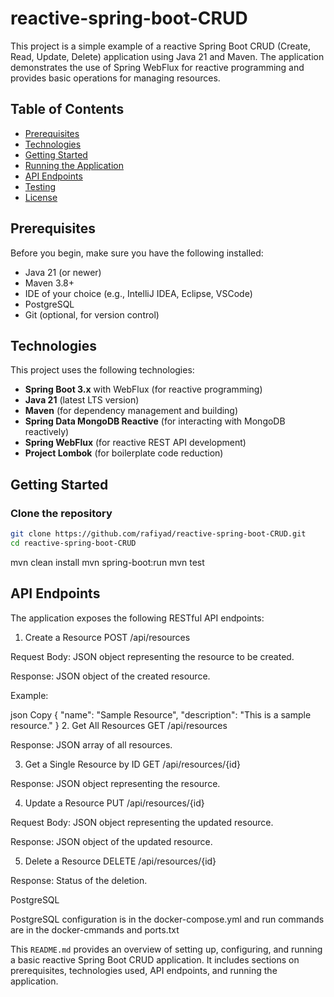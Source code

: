 # reactive-spring-boot-CRUD

This project is a simple example of a reactive Spring Boot CRUD (Create, Read, Update, Delete) application using Java 21 and Maven. The application demonstrates the use of Spring WebFlux for reactive programming and provides basic operations for managing resources.

## Table of Contents

- [Prerequisites](#prerequisites)
- [Technologies](#technologies)
- [Getting Started](#getting-started)
- [Running the Application](#running-the-application)
- [API Endpoints](#api-endpoints)
- [Testing](#testing)
- [License](#license)

## Prerequisites

Before you begin, make sure you have the following installed:

- Java 21 (or newer)
- Maven 3.8+ 
- IDE of your choice (e.g., IntelliJ IDEA, Eclipse, VSCode)
- PostgreSQL
- Git (optional, for version control)

## Technologies

This project uses the following technologies:

- **Spring Boot 3.x** with WebFlux (for reactive programming)
- **Java 21** (latest LTS version)
- **Maven** (for dependency management and building)
- **Spring Data MongoDB Reactive** (for interacting with MongoDB reactively)
- **Spring WebFlux** (for reactive REST API development)
- **Project Lombok** (for boilerplate code reduction)

## Getting Started

### Clone the repository

```bash
git clone https://github.com/rafiyad/reactive-spring-boot-CRUD.git
cd reactive-spring-boot-CRUD
```


mvn clean install
mvn spring-boot:run
mvn test

## API Endpoints
The application exposes the following RESTful API endpoints:

1. Create a Resource
POST /api/resources

Request Body: JSON object representing the resource to be created.

Response: JSON object of the created resource.

Example:

json
Copy
{
  "name": "Sample Resource",
  "description": "This is a sample resource."
}
2. Get All Resources
GET /api/resources

Response: JSON array of all resources.

3. Get a Single Resource by ID
GET /api/resources/{id}

Response: JSON object representing the resource.

4. Update a Resource
PUT /api/resources/{id}

Request Body: JSON object representing the updated resource.

Response: JSON object of the updated resource.

5. Delete a Resource
DELETE /api/resources/{id}

Response: Status of the deletion.

PostgreSQL

PostgreSQL configuration is in the docker-compose.yml and run commands are in the docker-cmmands and ports.txt

This `README.md` provides an overview of setting up, configuring, and running a basic reactive Spring Boot CRUD application. It includes sections on prerequisites, technologies used, API endpoints, and running the application.
